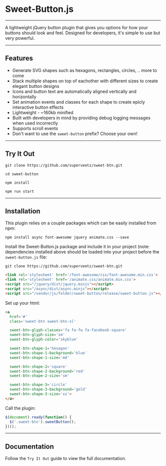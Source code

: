 # Sweet-Button.js

---

A lightweight jQuery button plugin that gives you options for how your buttons should look and feel. Designed for developers, it's simple to use but very powerful.

---

## Features

* Generate SVG shapes such as hexagons, rectangles, circles, .. more to come
* Stack multiple shapes on top of eachother with different sizes to create elegant button designs
* Icons and button text are automatically aligned vertically and horizontally
* Set animation events and classes for each shape to create epicly interactive button effects
* Lightweight - ~160kb minified
* Built with developers in mind by providing debug logging messages when used incorrectly
* Supports scroll events
* Don't want to use the `sweet-button` prefix? Choose your own!

---

## Try It Out

`git clone https://github.com/superveetz/sweet-btn.git`

`cd sweet-button`

`npm install`

`npm run start`

---

## Installation

This plugin relies on a couple packages which can be easily installed from npm:

`npm install async font-awesome jquery animate.css --save`

Install the Sweet-Button.js package and include it in your project (note: dependencies installed above should be loaded into your project before the `sweet-button.js` file:

`git clone https://github.com/superveetz/sweet-btn.git`

```html
<link rel='stylesheet' href='/font-awesome/css/font-awesome.min.css'>
<link rel='stylesheet' href='/animate.css/animate.min.css'>
<script src="/jquery/dist/jquery.minjs"></script>
<script src="/async/dist/async.minjs"></script>
<script src="/vendor/js/folder/sweet-button/release/sweet-button.js"></script>
```

Set up your html:

```html
<a 
  href='#'
  class='sweet-btn sweet-btn-xl'

  sweet-btn-glyph-classes='fa fa-fw fa-facebook-square'
  sweet-btn-glyph-size='sm'
  sweet-btn-glyph-color='skyblue'

  sweet-btn-shape-1='hexagon'
  sweet-btn-shape-1-background='blue'
  sweet-btn-shape-1-size='md'

  sweet-btn-shape-2='square'
  sweet-btn-shape-2-background='red'
  sweet-btn-shape-2-size='sm'

  sweet-btn-shape-3='circle'
  sweet-btn-shape-3-background='gold'
  sweet-btn-shape-3-size='xs'>
</a>
```

Call the plugin:

```javascript
$(document).ready(function() {
  $('.sweet-btn').sweetButton();
})();
```

---

## Documentation

Follow the `Try It Out` guide to view the full documentation.
